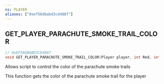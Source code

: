 ```yaml
---
ns: PLAYER
aliases: ["0xef56dbabd3cd4887"]
---
```

## GET_PLAYER_PARACHUTE_SMOKE_TRAIL_COLOR

```c
// 0xEF56DBABD3CD4887
void GET_PLAYER_PARACHUTE_SMOKE_TRAIL_COLOR(Player player, int Red, int Green, int Blue);
```

Allows script to control the color of the parachute smoke trails

This function gets the color of the parachute smoke trail for the player

